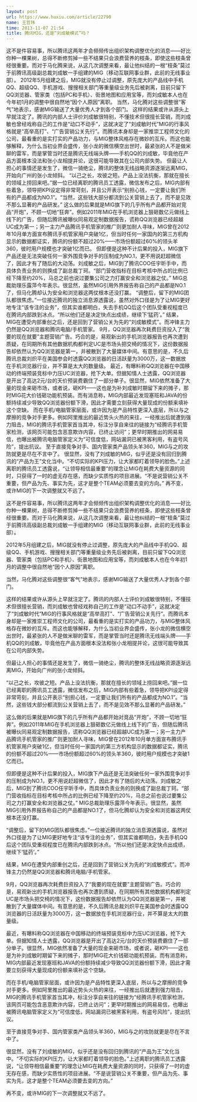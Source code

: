 ```yaml
---
layout: post
url: https://www.huxiu.com/article/22790
name: 王哲玮
time: 2013-11-07 21:54
title: 腾讯MIG，还是“刘成敏模式”吗？
---
```

这不是件容易事，所以腾讯这两年才会频频传出组织架构调整优化的消息——好比你种一棵果树，总得不断修剪掉一些不结果只会浪费营养的枝条，即使这些枝条曾经很重要。而对于马化腾来说，从这几次调整来看，最让他纠结的一根“枝条”莫过于前腾讯高级副总裁刘成敏一手组建的MIG（移动互联网事业群，此前的无线事业部）。 2012年5月组建之后，MIG就没有停止过调整，原先庞大的产品线中手机QQ、超级QQ、手机游戏、搜搜相关部门等重量级业务先后被剥离，目前只留下QQ浏览器、管家类（包括PC和手机）、街景地图和应用宝等，而刘成敏本人也在今年初1月的调整中很自然地“因个人原因”离职。 当然，马化腾对这些调整很“客气”地表示，感谢MIG输送了大量优秀人才到各个部门。 这样的结果或许从源头上早就注定了。腾讯的内部人士评价刘成敏很特别，不懂技术但很擅长营销，而刘成敏也曾经戏称自己的工作是“动口不动手”，这就决定了“刘成敏时代”MIG的行事风格就是“高举高打”、“广告营销公关先行”。而腾讯本身却是一家推崇工程师文化的公司，最看重的是实打实的产品功力，与MIG整体风格存在微妙的互斥。而这也能够解释，为什么当初业界会盛传，张小龙的微信横空出世时，最紧张的人不是做米聊的雷军，而是掌管当时还是腾讯无线端头牌——手机QQ的刘成敏，毕竟他在产品方面根本没法和张小龙相提并论，这很可能导致其在公司内部失势。 但最让人担心的事情还是发生了，微信一骑绝尘，腾讯的整体无线战略资源逐渐远离MIG，开始向广州的张小龙倾斜。 “以己之长，攻彼之短。产品上没法抗衡，那就在擅长的领域上捞回来吧。”据一位已经离职的腾讯员工透露，微信发布之后，MIG内部有些着急，领导把KPI设定得非常苛刻，并且公开表示“别担心钱，一定要让我们所有的产品都成为NO.1”。“当然，这些钱大部分都流到公关营销上去了，而不是见效不那么显著的产品研发。” 这么做的后果就是MIG旗下的几乎所有产品都开始对竞品“开炮”，不顾一切地“狂奔”。例如2011年MIG在手机浏览器上狠砸数亿元做线上线下的广告，但随后腾讯被曝伙同易观定制数据报告，谎称QQ浏览器已经超越UC成为第一；另一主力产品腾讯手机管家的推广则更加耐人寻味，MIG曾在2012年10月单方面宣布腾讯手机管家用户突破1亿，但当时任何一家国内的第三方机构显示的数据都证实，腾讯的份额不超过20%——市场份额超过60%的领头羊360，彼时用户规模也才突破1亿而已。 但即便是这种不计后果的投入，MIG旗下产品还是无法突破任何一家外围竞争对手的压制成为NO.1，更不用说赶超微信了，因此才有了随后的大动荡。刘成敏之后，MIG到了腾讯COO任宇昕手中，而具体负责业务的则换成了副总裁丁珂。“部门营收指标在目标考核中所占的比例已经下降至约20%，马总之前也说过要集公司之力打赢安全和浏览器之仗。” MIG总裁助理乐露萍今年表示。很显然，虽然MIG引用外界报告称自己的产品都是NO.1了，但马化腾却认为安全和浏览器这两仗根本还没打赢。 “调整后，留下的MIG团队都很焦虑。”一位接近腾讯的独立消息源透露说，虽然对外口径是为了让MIG更好地专注“该专注的业务”，但其实谁都明白，失去手机QQ后这个团队受重视程度已在腾讯内部跌到冰点。“所以他们还是决定快点出成绩，继续下‘猛药’。” 结果，MIG在遭受内部重创之后，还是回到了营销公关为先的“刘成敏模式”。而冲锋主力仍然是QQ浏览器和腾讯电脑/手机管家。 9月，QQ浏览器再次耗费巨资投入了“我要的现在就要”主题营销广告。巧合的是，易观新出的手机浏览器报告也再次遭到质疑，在同期所有其他数据机构都判定UC是市场头把交椅的情况下，这份数据报告却依然认为QQ浏览器是第一，并被散到了大量媒体中间。有意思的是，不久后腾讯总裁刘炽平在美国参会时透露QQ浏览器的日活跃量为3000万，这一数据放在手机浏览器行业，并不算是太大的数量级。 最近，有曝料称QQ浏览器在中国移动的终端预装竞标中力压UC浏览器，抢下大单。但据知情人士透露，QQ浏览器是开出了高达2元/台的天价预装费霸住了一部分单子。很显然，MIG依然准备了大量的现金来砸市场，或者说，砸KPI——这也是为补刘成敏时期留下来的摊子，那时MIG花大价钱砸功能机预装。而有消息称，MIG内部最近发现塞班和JAVA的份额持续减少导致QQ浏览器份额下滑，因此才需要立刻获得大量现成的份额来填补这个空缺。 而在手机/电脑管家层面，或许因为是产品特性更深入底层，所以与之摩擦的竞争对手更多。例如阿里推出的最近势头火热的来往，一经推出后就遭到强力阻击，MIG的腾讯手机管家首当其冲，标注分享自来往的链接为“经腾讯手机管家检测，该网页可能包含恶意欺诈内容，已终止访问”；更早时期推出的网易易信，也曝出被腾讯电脑管家定义为“可信度低，网站漏洞已被黑客利用，有盗号风险”，提出抗议。 至于直接竞争对手、国内管家类产品领头羊360，MIG与之的攻防就更是尽在不言中了。 很显然，没有了刘成敏的MIG，似乎还是没有回归到腾讯的“产品为王”文化当中。“不切实际的KPI压力，让大家都盯着领导的脸色。”上述离职的腾讯员工透露说，“让领导相信最重要”的理念让MIG在耗费大量资源的同时，只获得了一时的虚无存在感，而缺少实质性的项目进展。“不是说营销公关不重要，但产品为先、事实为先，这才是整个TEAM必须要去变的方向。” 再不变，或许MIG的下一次调整就又不远了。

这不是件容易事，所以腾讯这两年才会频频传出组织架构调整优化的消息——好比你种一棵果树，总得不断修剪掉一些不结果只会浪费营养的枝条，即使这些枝条曾经很重要。而对于马化腾来说，从这几次调整来看，最让他纠结的一根“枝条”莫过于前腾讯高级副总裁刘成敏一手组建的MIG（移动互联网事业群，此前的无线事业部）。

2012年5月组建之后，MIG就没有停止过调整，原先庞大的产品线中手机QQ、超级QQ、手机游戏、搜搜相关部门等重量级业务先后被剥离，目前只留下QQ浏览器、管家类（包括PC和手机）、街景地图和应用宝等，而刘成敏本人也在今年初1月的调整中很自然地“因个人原因”离职。

当然，马化腾对这些调整很“客气”地表示，感谢MIG输送了大量优秀人才到各个部门。

这样的结果或许从源头上早就注定了。腾讯的内部人士评价刘成敏很特别，不懂技术但很擅长营销，而刘成敏也曾经戏称自己的工作是“动口不动手”，这就决定了“刘成敏时代”MIG的行事风格就是“高举高打”、“广告营销公关先行”。而腾讯本身却是一家推崇工程师文化的公司，最看重的是实打实的产品功力，与MIG整体风格存在微妙的互斥。而这也能够解释，为什么当初业界会盛传，张小龙的微信横空出世时，最紧张的人不是做米聊的雷军，而是掌管当时还是腾讯无线端头牌——手机QQ的刘成敏，毕竟他在产品方面根本没法和张小龙相提并论，这很可能导致其在公司内部失势。

但最让人担心的事情还是发生了，微信一骑绝尘，腾讯的整体无线战略资源逐渐远离MIG，开始向广州的张小龙倾斜。

“以己之长，攻彼之短。产品上没法抗衡，那就在擅长的领域上捞回来吧。”据一位已经离职的腾讯员工透露，微信发布之后，MIG内部有些着急，领导把KPI设定得非常苛刻，并且公开表示“别担心钱，一定要让我们所有的产品都成为NO.1”。“当然，这些钱大部分都流到公关营销上去了，而不是见效不那么显著的产品研发。”

这么做的后果就是MIG旗下的几乎所有产品都开始对竞品“开炮”，不顾一切地“狂奔”。例如2011年MIG在手机浏览器上狠砸数亿元做线上线下的广告，但随后腾讯被曝伙同易观定制数据报告，谎称QQ浏览器已经超越UC成为第一；另一主力产品腾讯手机管家的推广则更加耐人寻味，MIG曾在2012年10月单方面宣布腾讯手机管家用户突破1亿，但当时任何一家国内的第三方机构显示的数据都证实，腾讯的份额不超过20%——市场份额超过60%的领头羊360，彼时用户规模也才突破1亿而已。

但即便是这种不计后果的投入，MIG旗下产品还是无法突破任何一家外围竞争对手的压制成为NO.1，更不用说赶超微信了，因此才有了随后的大动荡。刘成敏之后，MIG到了腾讯COO任宇昕手中，而具体负责业务的则换成了副总裁丁珂。“部门营收指标在目标考核中所占的比例已经下降至约20%，马总之前也说过要集公司之力打赢安全和浏览器之仗。” MIG总裁助理乐露萍今年表示。很显然，虽然MIG引用外界报告称自己的产品都是NO.1了，但马化腾却认为安全和浏览器这两仗根本还没打赢。

“调整后，留下的MIG团队都很焦虑。”一位接近腾讯的独立消息源透露说，虽然对外口径是为了让MIG更好地专注“该专注的业务”，但其实谁都明白，失去手机QQ后这个团队受重视程度已在腾讯内部跌到冰点。“所以他们还是决定快点出成绩，继续下‘猛药’。”

结果，MIG在遭受内部重创之后，还是回到了营销公关为先的“刘成敏模式”。而冲锋主力仍然是QQ浏览器和腾讯电脑/手机管家。

9月，QQ浏览器再次耗费巨资投入了“我要的现在就要”主题营销广告。巧合的是，易观新出的手机浏览器报告也再次遭到质疑，在同期所有其他数据机构都判定UC是市场头把交椅的情况下，这份数据报告却依然认为QQ浏览器是第一，并被散到了大量媒体中间。有意思的是，不久后腾讯总裁刘炽平在美国参会时透露QQ浏览器的日活跃量为3000万，这一数据放在手机浏览器行业，并不算是太大的数量级。

最近，有曝料称QQ浏览器在中国移动的终端预装竞标中力压UC浏览器，抢下大单。但据知情人士透露，QQ浏览器是开出了高达2元/台的天价预装费霸住了一部分单子。很显然，MIG依然准备了大量的现金来砸市场，或者说，砸KPI——这也是为补刘成敏时期留下来的摊子，那时MIG花大价钱砸功能机预装。而有消息称，MIG内部最近发现塞班和JAVA的份额持续减少导致QQ浏览器份额下滑，因此才需要立刻获得大量现成的份额来填补这个空缺。

而在手机/电脑管家层面，或许因为是产品特性更深入底层，所以与之摩擦的竞争对手更多。例如阿里推出的最近势头火热的来往，一经推出后就遭到强力阻击，MIG的腾讯手机管家首当其冲，标注分享自来往的链接为“经腾讯手机管家检测，该网页可能包含恶意欺诈内容，已终止访问”；更早时期推出的网易易信，也曝出被腾讯电脑管家定义为“可信度低，网站漏洞已被黑客利用，有盗号风险”，提出抗议。

至于直接竞争对手、国内管家类产品领头羊360，MIG与之的攻防就更是尽在不言中了。

很显然，没有了刘成敏的MIG，似乎还是没有回归到腾讯的“产品为王”文化当中。“不切实际的KPI压力，让大家都盯着领导的脸色。”上述离职的腾讯员工透露说，“让领导相信最重要”的理念让MIG在耗费大量资源的同时，只获得了一时的虚无存在感，而缺少实质性的项目进展。“不是说营销公关不重要，但产品为先、事实为先，这才是整个TEAM必须要去变的方向。”

再不变，或许MIG的下一次调整就又不远了。

